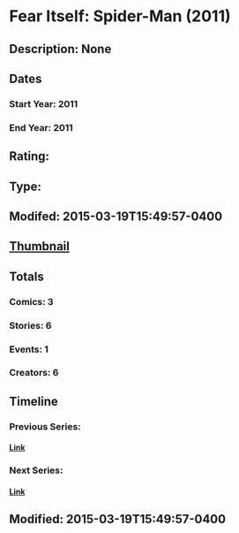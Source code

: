 # Fear Itself: Spider-Man (2011)
## Description: None
## Dates
### Start Year: 2011
### End Year: 2011
## Rating: 
## Type: 
## Modifed: 2015-03-19T15:49:57-0400
## [Thumbnail](http://i.annihil.us/u/prod/marvel/i/mg/f/e0/550b273378b10.jpg)
## Totals
### Comics: 3
### Stories: 6
### Events: 1
### Creators: 6
## Timeline
### Previous Series: 
#### [Link]()
### Next Series: 
#### [Link]()
## Modified: 2015-03-19T15:49:57-0400